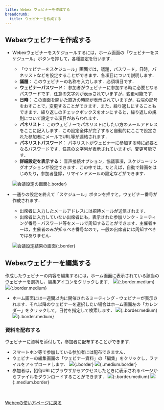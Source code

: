 ```yaml
---
title: Webex ウェビナーを作成する
breadcrumb:
  title: ウェビナーを作成する
---
```


## Webexウェビナーを作成する

* Webexウェビナーをスケジュールするには，ホーム画面の「ウェビナーをスケジュール」ボタンを押して，各種設定を行います．
	* 「ウェビナーをスケジュール」画面では，議題，パスワード，日時，パネリストなどを設定することができます．各項目について説明します．
	* **議題**： このウェビナーの名称を入力します．必須項目です．
	* **ウェビナーパスワード**： 参加者がウェビナーに参加する時に必要となるパスワードです．任意の文字列が表示されていますが，変更可能です．
	* **日時**： この画面を開いた直近の時間が表示されていますが，右端の記号をおすことで，変更することができます．また，繰り返しにすることもできます．繰り返しのチェックボックスをオンにすると，繰り返しの規則について設定する項目があらわれます．
	* **パネリスト**： このウェビナーでパネリストにしたい方のメールアドレスをここに記入します．この設定全体が完了すると自動的にここで設定された参加者にメールでURL等が連絡されます．
	* **パネリストパスワード**： パネリストがウェビナーに参加する時に必要となるパスワードです．任意の文字列が表示されていますが，変更可能です．
	* **詳細設定を表示する**： 音声接続オプション，協議事項，スケジューリングオプションが設定できます．この中では，たとえば，自動で録画をはじめたり，参加者登録，リマインドメールの設定などができます．

	![会議設定の画面](img/webex_events_setting.png){:.border}

* 一通りの設定を終えて「スケジュール」ボタンを押すと，ウェビナー番号が作成されます．
	* 出席者に入力したメールアドレスには招待メールが送信されます．
	* 出席者に入力していない出席者にも，表示された参加リンク・ミーティング番号・パスワード等をメールで周知することができます．主催者キーは，主催者のみが知るべき番号なので，一般の出席者には周知すべきではありません．

	![会議設定結果の画面](img/webex_events_description.png){:.border}


## Webexウェビナーを編集する

作成したウェビナーの内容を編集するには，ホーム画面に表示されている該当のウェビナーを選択し，編集アイコンをクリックします．
![](img/webex_home_list_webinar.jpg){:.border.medium}
![](img/webex_edit_webinar.jpg){:.border.medium}
* ホーム画面には一週間以内に開催されるミーティング・ウェビナーが表示されます．それ以降のウェビナーを選択したい場合はホーム画面左の「カレンダー」をクリックして，日付を指定して検索します．
![](img/webex_home_calendar.jpg){:.border.medium}
![](img/webex_calendar.jpg){:.border.medium}

### 資料を配布する

ウェビナーに資料を添付して，参加者に配布することができます．
* スマートホン等で参加している参加者には配布できません．
* ウェビナーの編集画面の「ウェビナー資料」の「編集」をクリックし，ファイルをアップロードします．
![](img/webex_webinar_material_host1.png){:.border}
![](img/webex_webinar_material_host2.jpg){:.medium.border}
* 参加者は，招待URLにブラウザからアクセスしたときに表示されるページからファイルをダウンロードすることができます．
![](img/webex_webinar_material_attendee1.jpg){:.border.medium}
![](img/webex_webinar_material_attendee2.jpg){:.medium.border}

<!--
### メールの文面をカスタマイズする

Webexには，テンプレートの種別（ウェビナーへの招待，リマインダー等）ごとに3種類のテンプレートを保存しておくことができます．ウェビナーごとにこの3種類からテンプレートを選び，さらにそのウェビナー用に編集することができます．

#### アカウントのテンプレートを編集する

#### テンプレートを選択する

#### ウェビナー用に編集する
-->


<br>
<br>
<a href="index" target="_blank">Webexの使い方ページに戻る</a>
